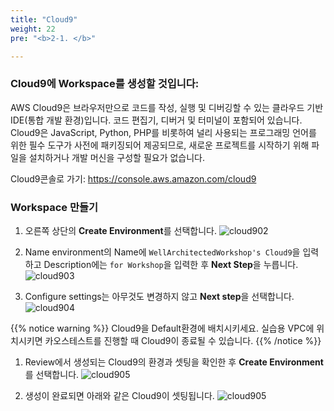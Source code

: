 ```yaml
---
title: "Cloud9"
weight: 22
pre: "<b>2-1. </b>"

---
```


### Cloud9에 Workspace를 생성할 것입니다:

AWS Cloud9은 브라우저만으로 코드를 작성, 실행 및 디버깅할 수 있는 클라우드 기반 IDE(통합 개발 환경)입니다. 코드 편집기, 디버거 및 터미널이 포함되어 있습니다. Cloud9은 JavaScript, Python, PHP를 비롯하여 널리 사용되는 프로그래밍 언어를 위한 필수 도구가 사전에 패키징되어 제공되므로, 새로운 프로젝트를 시작하기 위해 파일을 설치하거나 개발 머신을 구성할 필요가 없습니다. 

Cloud9콘솔로 가기: https://console.aws.amazon.com/cloud9

### Workspace 만들기
1. 오른쪽 상단의 **Create Environment**를 선택합니다. 
![cloud902](/images/setup/cloud9-create-environment.png)

1. Name environment의 Name에 `WellArchitectedWorkshop's Cloud9`을 입력하고 Description에는 `for Workshop`을 입력한 후 **Next Step**을 누릅니다.
![cloud903](/images/setup/cloud9-name-environment.png)

1. Configure settings는 아무것도 변경하지 않고 **Next step**을 선택합니다. 
![cloud904](/images/setup/cloud9-configure-setting.png)

{{% notice warning %}}
Cloud9을 Default환경에 배치시키세요. 실습용 VPC에 위치시키면 카오스테스트를 진행할 때 Cloud9이 종료될 수 있습니다.
{{% /notice %}}

1. Review에서 생성되는 Cloud9의 환경과 셋팅을 확인한 후 **Create Environment**를 선택합니다. 
![cloud905](/images/setup/cloud9-review.png)

1. 생성이 완료되면 아래와 같은 Cloud9이 셋팅됩니다. 
![cloud905](/images/setup/cloud9-settig-fin.png)


